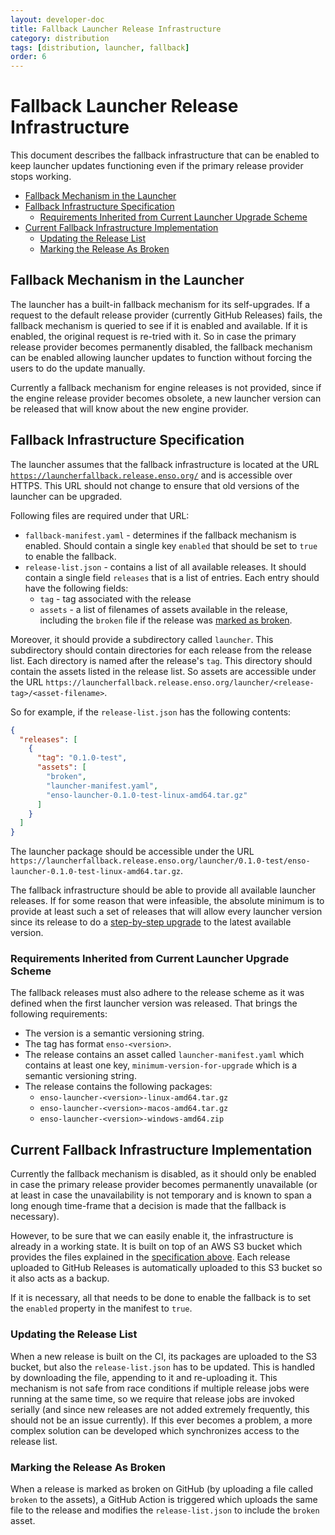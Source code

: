 ```yaml
---
layout: developer-doc
title: Fallback Launcher Release Infrastructure
category: distribution
tags: [distribution, launcher, fallback]
order: 6
---
```


# Fallback Launcher Release Infrastructure

This document describes the fallback infrastructure that can be enabled to keep
launcher updates functioning even if the primary release provider stops working.

<!-- MarkdownTOC levels="2,3" autolink="true" -->

- [Fallback Mechanism in the Launcher](#fallback-mechanism-in-the-launcher)
- [Fallback Infrastructure Specification](#fallback-infrastructure-specification)
  - [Requirements Inherited from Current Launcher Upgrade Scheme](#requirements-inherited-from-current-launcher-upgrade-scheme)
- [Current Fallback Infrastructure Implementation](#current-fallback-infrastructure-implementation)
  - [Updating the Release List](#updating-the-release-list)
  - [Marking the Release As Broken](#marking-the-release-as-broken)

<!-- /MarkdownTOC -->

## Fallback Mechanism in the Launcher

The launcher has a built-in fallback mechanism for its self-upgrades. If a
request to the default release provider (currently GitHub Releases) fails, the
fallback mechanism is queried to see if it is enabled and available. If it is
enabled, the original request is re-tried with it. So in case the primary
release provider becomes permanently disabled, the fallback mechanism can be
enabled allowing launcher updates to function without forcing the users to do
the update manually.

Currently a fallback mechanism for engine releases is not provided, since if the
engine release provider becomes obsolete, a new launcher version can be released
that will know about the new engine provider.

## Fallback Infrastructure Specification

The launcher assumes that the fallback infrastructure is located at the URL
[`https://launcherfallback.release.enso.org/`](https://launcherfallback.release.enso.org/)
and is accessible over HTTPS. This URL should not change to ensure that old
versions of the launcher can be upgraded.

Following files are required under that URL:

- `fallback-manifest.yaml` - determines if the fallback mechanism is enabled.
  Should contain a single key `enabled` that should be set to `true` to enable
  the fallback.
- `release-list.json` - contains a list of all available releases. It should
  contain a single field `releases` that is a list of entries. Each entry should
  have the following fields:
  - `tag` - tag associated with the release
  - `assets` - a list of filenames of assets available in the release, including
    the `broken` file if the release was
    [marked as broken](./release-policy.md#marking-a-release-as-broken).

Moreover, it should provide a subdirectory called `launcher`. This subdirectory
should contain directories for each release from the release list. Each
directory is named after the release's `tag`. This directory should contain the
assets listed in the release list. So assets are accessible under the URL
`https://launcherfallback.release.enso.org/launcher/<release-tag>/<asset-filename>`.

So for example, if the `release-list.json` has the following contents:

```json
{
  "releases": [
    {
      "tag": "0.1.0-test",
      "assets": [
        "broken",
        "launcher-manifest.yaml",
        "enso-launcher-0.1.0-test-linux-amd64.tar.gz"
      ]
    }
  ]
}
```

The launcher package should be accessible under the URL
`https://launcherfallback.release.enso.org/launcher/0.1.0-test/enso-launcher-0.1.0-test-linux-amd64.tar.gz`.

The fallback infrastructure should be able to provide all available launcher
releases. If for some reason that were infeasible, the absolute minimum is to
provide at least such a set of releases that will allow every launcher version
since its release to do a
[step-by-step upgrade](launcher.md#step-by-step-upgrade) to the latest available
version.

### Requirements Inherited from Current Launcher Upgrade Scheme

The fallback releases must also adhere to the release scheme as it was defined
when the first launcher version was released. That brings the following
requirements:

- The version is a semantic versioning string.
- The tag has format `enso-<version>`.
- The release contains an asset called `launcher-manifest.yaml` which contains
  at least one key, `minimum-version-for-upgrade` which is a semantic versioning
  string.
- The release contains the following packages:
  - `enso-launcher-<version>-linux-amd64.tar.gz`
  - `enso-launcher-<version>-macos-amd64.tar.gz`
  - `enso-launcher-<version>-windows-amd64.zip`

## Current Fallback Infrastructure Implementation

Currently the fallback mechanism is disabled, as it should only be enabled in
case the primary release provider becomes permanently unavailable (or at least
in case the unavailability is not temporary and is known to span a long enough
time-frame that a decision is made that the fallback is necessary).

However, to be sure that we can easily enable it, the infrastructure is already
in a working state. It is built on top of an AWS S3 bucket which provides the
files explained in the
[specification above](#fallback-infrastructure-specification). Each release
uploaded to GitHub Releases is automatically uploaded to this S3 bucket so it
also acts as a backup.

If it is necessary, all that needs to be done to enable the fallback is to set
the `enabled` property in the manifest to `true`.

### Updating the Release List

When a new release is built on the CI, its packages are uploaded to the S3
bucket, but also the `release-list.json` has to be updated. This is handled by
downloading the file, appending to it and re-uploading it. This mechanism is not
safe from race conditions if multiple release jobs were running at the same
time, so we require that release jobs are invoked serially (and since new
releases are not added extremely frequently, this should not be an issue
currently). If this ever becomes a problem, a more complex solution can be
developed which synchronizes access to the release list.

### Marking the Release As Broken

When a release is marked as broken on GitHub (by uploading a file called
`broken` to the assets), a GitHub Action is triggered which uploads the same
file to the release and modifies the `release-list.json` to include the `broken`
asset.

<!-- TODO [RW] -->
